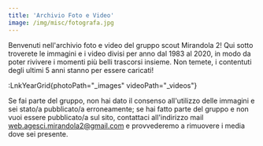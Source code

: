 ```yaml
---
title: 'Archivio Foto e Video'
image: /img/misc/fotografa.jpg
---
```


Benvenuti nell'archivio foto e video del gruppo scout Mirandola 2! Qui sotto troverete le immagini e i video divisi per anno dal 1983 al 2020, in modo da poter rivivere i momenti più belli trascorsi insieme. Non temete, i contentuti degli ultimi 5 anni stanno per essere caricati!


:LnkYearGrid{photoPath="_images" videoPath="_videos"}

Se fai parte del gruppo, non hai dato il consenso all'utilizzo delle immagini e sei stato/a pubblicato/a erroneamente; se hai fatto parte del gruppo e non vuoi essere pubblicato/a sul sito, contattaci all'indirizzo mail web.agesci.mirandola2@gmail.com e provvederemo a rimuovere i media dove sei presente.